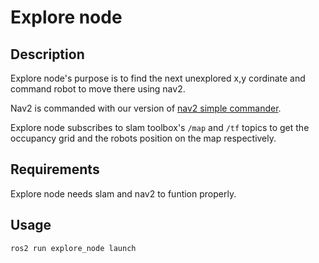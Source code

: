 # Explore node

## Description

Explore node's purpose is to find the next unexplored x,y cordinate and command robot to move there using nav2.

Nav2 is commanded with our version of [nav2 simple commander](../nav2_simple_commander/README.md).

Explore node subscribes to slam toolbox's `/map` and `/tf` topics to get the occupancy grid and the robots position on the map respectively.  

## Requirements

Explore node needs slam and nav2 to funtion properly. 

## Usage
```
ros2 run explore_node launch
```
